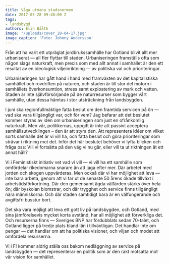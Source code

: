 ```yaml
---
title: Våga utmana stadsnormen
date: 2017-05-28 09:40:00 Z
tags:
- landsbygd
authors: Elin Bååth
image: "/uploads/cover_28-04-17.jpg"
image_caption: 'Foto: Johnny Andersson'
---
```


Från att ha varit ett utpräglat jordbrukssamhälle har Gotland blivit allt mer urbaniserat — all fler flyttar till staden. Urbaniseringen framställs ofta som någon slags naturkraft, men precis som med allt annat i samhället är den ett resultat av en ideologisk viljeinriktning — av politiska val och prioriteringar.

Urbaniseringen har gått hand i hand med framväxten av det kapitalistiska samhället och rovdriften på naturen, och staden är till stor del motorn i samhällets överkonsumtion, stress samt exploatering av mark och vatten. Staden är inte självförsörjande på de naturresurser som bygger vårt samhälle, utan dessa hämtas i stor utsträckning från landsbygden.

I juni ska regionfullmäktige fatta beslut om den framtida servicen på ön — vad ska vara tillgängligt var, och för vem? Jag befarar att det beslutet kommer styras av idén om urbaniseringen som just en ofrånkomlig naturkraft. Men vår, politikernas, uppgift är inte att passivt acceptera samhällsutvecklingen – den är att styra den. Att representera idéer om vilket sorts samhälle det är vi vill ha, och fatta beslut och göra prioriteringar som strävar i riktning mot det. Inför det här beslutet behöver vi lyfta blicken och fråga oss: Vill vi fortsätta på den väg vi nu går, eller vill ta ut riktningen åt ett annat håll?

Vi i Feministiskt initiativ vet vad vi vill — vi vill ha ett samhälle som omfördelar rikedomarna snarare än att jaga efter mer. Där arbetet med jorden och skogen uppvärderas. Men också där vi har möjlighet att leva — inte bara arbeta, genom att vi tar ut de senaste 50 årens ökade tillväxt i arbetstidsförkortning. Där den gemensamt ägda välfärden stärks över hela ön; där byskolan blomstrar, och där trygghet och service finns tillgängligt nära människorna. Och där staden samtidigt bara är en välfungerande och avgiftsfri busstur bort.

Det ska vara möjligt att leva ett gott liv på landsbygden, och Gotland, med sina jämförelsevis mycket korta avstånd, har all möjlighet att förverkliga det. Och resurserna finns — Sveriges BNP har fördubblats sedan 70-talet, och Gotland ligger på tredje plats bland län i tillväxtligan. Det handlar inte om pengar — det handlar om att ha politiska visioner, och viljan och modet att omfördela resurserna.

Vi i F! kommer aldrig ställa oss bakom nedläggning av service på landsbygden — det representerar en politik som är den rakt motsatta mot vår vision för samhället.
